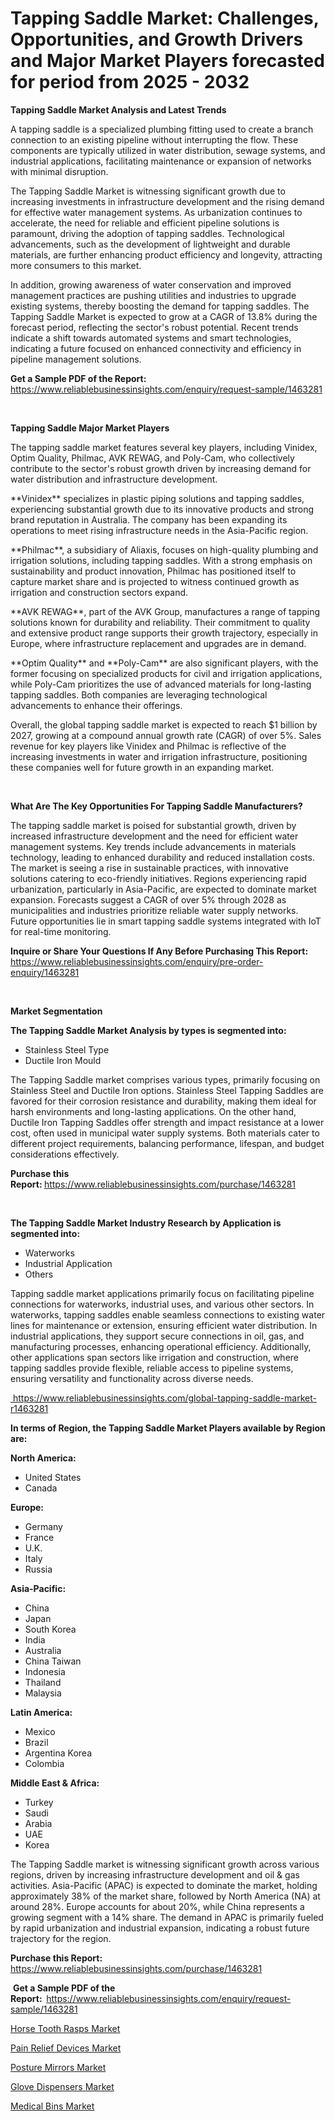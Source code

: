<p><h1>Tapping Saddle Market: Challenges, Opportunities, and Growth Drivers and Major Market Players forecasted for period from 2025 - 2032</h1></p><p><strong>Tapping Saddle Market Analysis and Latest Trends</strong></p>
<p><p>A tapping saddle is a specialized plumbing fitting used to create a branch connection to an existing pipeline without interrupting the flow. These components are typically utilized in water distribution, sewage systems, and industrial applications, facilitating maintenance or expansion of networks with minimal disruption. </p><p>The Tapping Saddle Market is witnessing significant growth due to increasing investments in infrastructure development and the rising demand for effective water management systems. As urbanization continues to accelerate, the need for reliable and efficient pipeline solutions is paramount, driving the adoption of tapping saddles. Technological advancements, such as the development of lightweight and durable materials, are further enhancing product efficiency and longevity, attracting more consumers to this market. </p><p>In addition, growing awareness of water conservation and improved management practices are pushing utilities and industries to upgrade existing systems, thereby boosting the demand for tapping saddles. The Tapping Saddle Market is expected to grow at a CAGR of 13.8% during the forecast period, reflecting the sector's robust potential. Recent trends indicate a shift towards automated systems and smart technologies, indicating a future focused on enhanced connectivity and efficiency in pipeline management solutions.</p></p>
<p><strong>Get a Sample PDF of the Report:&nbsp;</strong> <a href="https://www.reliablebusinessinsights.com/enquiry/request-sample/1463281?utm_campaign=3347&utm_medium=2&utm_source=Github&utm_content=ia&utm_term=09042025&utm_id=tapping-saddle">https://www.reliablebusinessinsights.com/enquiry/request-sample/1463281</a></p>
<p>&nbsp;</p>
<p><strong>Tapping Saddle Major Market Players</strong></p>
<p><p>The tapping saddle market features several key players, including Vinidex, Optim Quality, Philmac, AVK REWAG, and Poly-Cam, who collectively contribute to the sector's robust growth driven by increasing demand for water distribution and infrastructure development.</p><p>**Vinidex** specializes in plastic piping solutions and tapping saddles, experiencing substantial growth due to its innovative products and strong brand reputation in Australia. The company has been expanding its operations to meet rising infrastructure needs in the Asia-Pacific region.</p><p>**Philmac**, a subsidiary of Aliaxis, focuses on high-quality plumbing and irrigation solutions, including tapping saddles. With a strong emphasis on sustainability and product innovation, Philmac has positioned itself to capture market share and is projected to witness continued growth as irrigation and construction sectors expand.</p><p>**AVK REWAG**, part of the AVK Group, manufactures a range of tapping solutions known for durability and reliability. Their commitment to quality and extensive product range supports their growth trajectory, especially in Europe, where infrastructure replacement and upgrades are in demand.</p><p>**Optim Quality** and **Poly-Cam** are also significant players, with the former focusing on specialized products for civil and irrigation applications, while Poly-Cam prioritizes the use of advanced materials for long-lasting tapping saddles. Both companies are leveraging technological advancements to enhance their offerings.</p><p>Overall, the global tapping saddle market is expected to reach $1 billion by 2027, growing at a compound annual growth rate (CAGR) of over 5%. Sales revenue for key players like Vinidex and Philmac is reflective of the increasing investments in water and irrigation infrastructure, positioning these companies well for future growth in an expanding market.</p></p>
<p>&nbsp;</p>
<p><strong>What Are The Key Opportunities For Tapping Saddle Manufacturers?</strong></p>
<p><p>The tapping saddle market is poised for substantial growth, driven by increased infrastructure development and the need for efficient water management systems. Key trends include advancements in materials technology, leading to enhanced durability and reduced installation costs. The market is seeing a rise in sustainable practices, with innovative solutions catering to eco-friendly initiatives. Regions experiencing rapid urbanization, particularly in Asia-Pacific, are expected to dominate market expansion. Forecasts suggest a CAGR of over 5% through 2028 as municipalities and industries prioritize reliable water supply networks. Future opportunities lie in smart tapping saddle systems integrated with IoT for real-time monitoring.</p></p>
<p><strong>Inquire or Share Your Questions If Any Before Purchasing This Report:</strong> <a href="https://www.reliablebusinessinsights.com/enquiry/pre-order-enquiry/1463281?utm_campaign=3347&utm_medium=2&utm_source=Github&utm_content=ia&utm_term=09042025&utm_id=tapping-saddle">https://www.reliablebusinessinsights.com/enquiry/pre-order-enquiry/1463281</a></p>
<p>&nbsp;</p>
<p><strong>Market Segmentation</strong></p>
<p><strong>The Tapping Saddle Market Analysis by types is segmented into:</strong></p>
<p><ul><li>Stainless Steel Type</li><li>Ductile Iron Mould</li></ul></p>
<p><p>The Tapping Saddle market comprises various types, primarily focusing on Stainless Steel and Ductile Iron options. Stainless Steel Tapping Saddles are favored for their corrosion resistance and durability, making them ideal for harsh environments and long-lasting applications. On the other hand, Ductile Iron Tapping Saddles offer strength and impact resistance at a lower cost, often used in municipal water supply systems. Both materials cater to different project requirements, balancing performance, lifespan, and budget considerations effectively.</p></p>
<p><strong>Purchase this Report:&nbsp;</strong><a href="https://www.reliablebusinessinsights.com/purchase/1463281?utm_campaign=3347&utm_medium=2&utm_source=Github&utm_content=ia&utm_term=09042025&utm_id=tapping-saddle">https://www.reliablebusinessinsights.com/purchase/1463281</a></p>
<p>&nbsp;</p>
<p><strong>The Tapping Saddle Market Industry Research by Application is segmented into:</strong></p>
<p><ul><li>Waterworks</li><li>Industrial Application</li><li>Others</li></ul></p>
<p><p>Tapping saddle market applications primarily focus on facilitating pipeline connections for waterworks, industrial uses, and various other sectors. In waterworks, tapping saddles enable seamless connections to existing water lines for maintenance or extension, ensuring efficient water distribution. In industrial applications, they support secure connections in oil, gas, and manufacturing processes, enhancing operational efficiency. Additionally, other applications span sectors like irrigation and construction, where tapping saddles provide flexible, reliable access to pipeline systems, ensuring versatility and functionality across diverse needs.</p></p>
<p><a href="https://www.reliablebusinessinsights.com/global-tapping-saddle-market-r1463281?utm_campaign=3347&utm_medium=2&utm_source=Github&utm_content=ia&utm_term=09042025&utm_id=tapping-saddle">&nbsp;https://www.reliablebusinessinsights.com/global-tapping-saddle-market-r1463281</a></p>
<p><strong>In terms of Region, the Tapping Saddle Market Players available by Region are:</strong></p>
<p>
    <p> <strong> North America: </strong>
        <ul>
            <li>United States</li>
            <li>Canada</li>
        </ul>
        </p> 
    <p> <strong> Europe: </strong>
        <ul>
            <li>Germany</li>
            <li>France</li>
            <li>U.K.</li>
            <li>Italy</li>
            <li>Russia</li>
        </ul>
        </p> 
    <p> <strong> Asia-Pacific: </strong>
        <ul>
            <li>China</li>
            <li>Japan</li>
            <li>South Korea</li>
            <li>India</li>
            <li>Australia</li>
            <li>China Taiwan</li>
            <li>Indonesia</li>
            <li>Thailand</li>
            <li>Malaysia</li>
        </ul>
        </p> 
    <p> <strong> Latin America: </strong>
        <ul>
            <li>Mexico</li>
            <li>Brazil</li>
            <li>Argentina Korea</li>
            <li>Colombia</li>
        </ul>
        </p> 
    <p> <strong> Middle East & Africa: </strong>
        <ul>
            <li>Turkey</li>
            <li>Saudi</li>
            <li>Arabia</li>
            <li>UAE</li>
            <li>Korea</li>
        </ul>
    </p>
    </p>
<p><p>The Tapping Saddle market is witnessing significant growth across various regions, driven by increasing infrastructure development and oil & gas activities. Asia-Pacific (APAC) is expected to dominate the market, holding approximately 38% of the market share, followed by North America (NA) at around 28%. Europe accounts for about 20%, while China represents a growing segment with a 14% share. The demand in APAC is primarily fueled by rapid urbanization and industrial expansion, indicating a robust future trajectory for the region.</p></p>
<p><strong>Purchase this Report: </strong><a href="https://www.reliablebusinessinsights.com/purchase/1463281?utm_campaign=3347&utm_medium=2&utm_source=Github&utm_content=ia&utm_term=09042025&utm_id=tapping-saddle">https://www.reliablebusinessinsights.com/purchase/1463281</a></p>
<p>&nbsp;<strong>Get a Sample PDF of the Report:&nbsp;&nbsp;</strong><a href="https://www.reliablebusinessinsights.com/enquiry/request-sample/1463281?utm_campaign=3347&utm_medium=2&utm_source=Github&utm_content=ia&utm_term=09042025&utm_id=tapping-saddle">https://www.reliablebusinessinsights.com/enquiry/request-sample/1463281</a></p>
<p><strong></strong></p>
<p><p><a href="https://www.linkedin.com/pulse/comprehensive-horse-tooth-rasps-report-industry-analysis-growth-65qwf?utm_campaign=3347&utm_medium=2&utm_source=Github&utm_content=ia&utm_term=09042025&utm_id=tapping-saddle">Horse Tooth Rasps Market</a></p><p><a href="https://www.linkedin.com/pulse/projected-revenue-demand-pain-relief-devices-market-41-ksqbc?utm_campaign=3347&utm_medium=2&utm_source=Github&utm_content=ia&utm_term=09042025&utm_id=tapping-saddle">Pain Relief Devices Market</a></p><p><a href="https://www.linkedin.com/pulse/delving-growth-market-posture-mirrors-expected-98-cagr-2025-oy5zc?utm_campaign=3347&utm_medium=2&utm_source=Github&utm_content=ia&utm_term=09042025&utm_id=tapping-saddle">Posture Mirrors Market</a></p><p><a href="https://www.linkedin.com/pulse/understanding-glove-dispensers-market-key-insights-projected-xaguc?utm_campaign=3347&utm_medium=2&utm_source=Github&utm_content=ia&utm_term=09042025&utm_id=tapping-saddle">Glove Dispensers Market</a></p><p><a href="https://www.linkedin.com/pulse/technological-insights-growth-trends-medical-bins-market-cagr-zr3uf?utm_campaign=3347&utm_medium=2&utm_source=Github&utm_content=ia&utm_term=09042025&utm_id=tapping-saddle">Medical Bins Market</a></p></p>